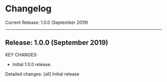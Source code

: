 # Changelog

Current Release:    1.0.0 (September 2019)

-----------------------------------------------
Release:     1.0.0 (September 2019)
-----------------------------------------------
KEY CHANGES:
 - Initial 1.0.0 release.

Detailed changes:
[all] Initial release